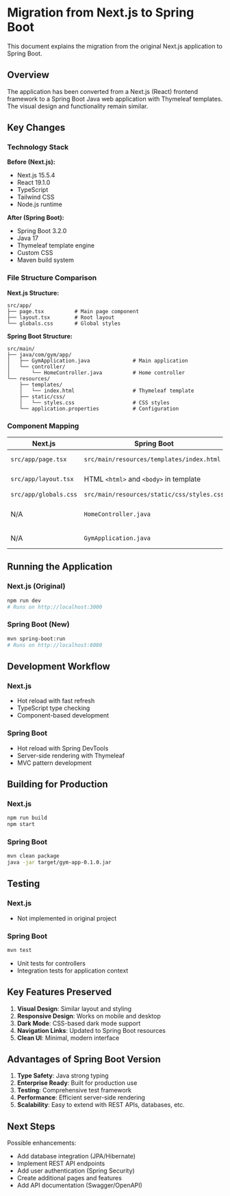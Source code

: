 # Migration from Next.js to Spring Boot

This document explains the migration from the original Next.js application to Spring Boot.

## Overview

The application has been converted from a Next.js (React) frontend framework to a Spring Boot Java web application with Thymeleaf templates. The visual design and functionality remain similar.

## Key Changes

### Technology Stack

**Before (Next.js):**
- Next.js 15.5.4
- React 19.1.0
- TypeScript
- Tailwind CSS
- Node.js runtime

**After (Spring Boot):**
- Spring Boot 3.2.0
- Java 17
- Thymeleaf template engine
- Custom CSS
- Maven build system

### File Structure Comparison

**Next.js Structure:**
```
src/app/
├── page.tsx          # Main page component
├── layout.tsx        # Root layout
└── globals.css       # Global styles
```

**Spring Boot Structure:**
```
src/main/
├── java/com/gym/app/
│   ├── GymApplication.java              # Main application
│   └── controller/
│       └── HomeController.java          # Home controller
└── resources/
    ├── templates/
    │   └── index.html                   # Thymeleaf template
    ├── static/css/
    │   └── styles.css                   # CSS styles
    └── application.properties           # Configuration
```

### Component Mapping

| Next.js | Spring Boot | Description |
|---------|-------------|-------------|
| `src/app/page.tsx` | `src/main/resources/templates/index.html` | Main page content |
| `src/app/layout.tsx` | HTML `<html>` and `<body>` in template | Page layout structure |
| `src/app/globals.css` | `src/main/resources/static/css/styles.css` | Styling |
| N/A | `HomeController.java` | Server-side controller |
| N/A | `GymApplication.java` | Application entry point |

## Running the Application

### Next.js (Original)
```bash
npm run dev
# Runs on http://localhost:3000
```

### Spring Boot (New)
```bash
mvn spring-boot:run
# Runs on http://localhost:8080
```

## Development Workflow

### Next.js
- Hot reload with fast refresh
- TypeScript type checking
- Component-based development

### Spring Boot
- Hot reload with Spring DevTools
- Server-side rendering with Thymeleaf
- MVC pattern development

## Building for Production

### Next.js
```bash
npm run build
npm start
```

### Spring Boot
```bash
mvn clean package
java -jar target/gym-app-0.1.0.jar
```

## Testing

### Next.js
- Not implemented in original project

### Spring Boot
```bash
mvn test
```
- Unit tests for controllers
- Integration tests for application context

## Key Features Preserved

1. **Visual Design**: Similar layout and styling
2. **Responsive Design**: Works on mobile and desktop
3. **Dark Mode**: CSS-based dark mode support
4. **Navigation Links**: Updated to Spring Boot resources
5. **Clean UI**: Minimal, modern interface

## Advantages of Spring Boot Version

1. **Type Safety**: Java strong typing
2. **Enterprise Ready**: Built for production use
3. **Testing**: Comprehensive test framework
4. **Performance**: Efficient server-side rendering
5. **Scalability**: Easy to extend with REST APIs, databases, etc.

## Next Steps

Possible enhancements:
- Add database integration (JPA/Hibernate)
- Implement REST API endpoints
- Add user authentication (Spring Security)
- Create additional pages and features
- Add API documentation (Swagger/OpenAPI)
